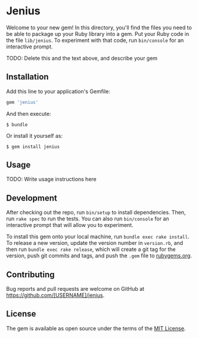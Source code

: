 # Jenius

Welcome to your new gem! In this directory, you'll find the files you need to be able to package up your Ruby library into a gem. Put your Ruby code in the file `lib/jenius`. To experiment with that code, run `bin/console` for an interactive prompt.

TODO: Delete this and the text above, and describe your gem

## Installation

Add this line to your application's Gemfile:

```ruby
gem 'jenius'
```

And then execute:

    $ bundle

Or install it yourself as:

    $ gem install jenius

## Usage

TODO: Write usage instructions here

## Development

After checking out the repo, run `bin/setup` to install dependencies. Then, run `rake spec` to run the tests. You can also run `bin/console` for an interactive prompt that will allow you to experiment.

To install this gem onto your local machine, run `bundle exec rake install`. To release a new version, update the version number in `version.rb`, and then run `bundle exec rake release`, which will create a git tag for the version, push git commits and tags, and push the `.gem` file to [rubygems.org](https://rubygems.org).

## Contributing

Bug reports and pull requests are welcome on GitHub at https://github.com/[USERNAME]/jenius.


## License

The gem is available as open source under the terms of the [MIT License](http://opensource.org/licenses/MIT).

